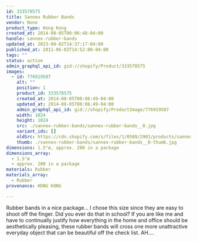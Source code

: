 ```yaml
---
id: 333578575
title: Sannex Rubber Bands
vendor: None
product_type: Hong Kong
created_at: 2014-08-05T00:06:48-04:00
handle: sannex-rubber-bands
updated_at: 2023-08-02T14:37:17-04:00
published_at: 2011-06-02T14:52:00-04:00
tags: ""
status: active
admin_graphql_api_id: gid://shopify/Product/333578575
images:
  - id: 776919587
    alt: ""
    position: 1
    product_id: 333578575
    created_at: 2014-08-05T00:06:49-04:00
    updated_at: 2014-08-05T00:06:49-04:00
    admin_graphql_api_id: gid://shopify/ProductImage/776919587
    width: 1024
    height: 1024
    src: ./sannex-rubber-bands/sannex-rubber-bands__0.jpg
    variant_ids: []
    oldSrc: https://cdn.shopify.com/s/files/1/0589/2901/products/sannex-rubber-bands.jpeg?v=1407211609
    thumb: ./sannex-rubber-bands/sannex-rubber-bands__0-thumb.jpg
dimensions: 1.5"ø, approx. 200 in a package
dimensions_array:
  - 1.5"ø
  - approx. 200 in a package
materials: Rubber
materials_array:
  - Rubber
provenance: HONG KONG

---
```


Rubber bands in a nice package... I chose this size since they are easy to shoot off the finger. Did you ever do that in school? If you are like me and have to continually justify how everything in the home and office should be aesthetically pleasing, these rubber bands will cross one more unattractive everyday object that can be beautiful off the check list. AH....